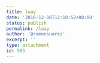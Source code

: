 ```yaml
---
title: luay
date: '2016-12-16T12:18:52+00:00'
status: publish
permalink: /luay
author: '@ramonsuarez'
excerpt: ''
type: attachment
id: 505
---
```

<!DOCTYPE html PUBLIC "-//W3C//DTD HTML 4.0 Transitional//EN" "http://www.w3.org/TR/REC-html40/loose.dtd">
<?xml encoding="UTF-8">
